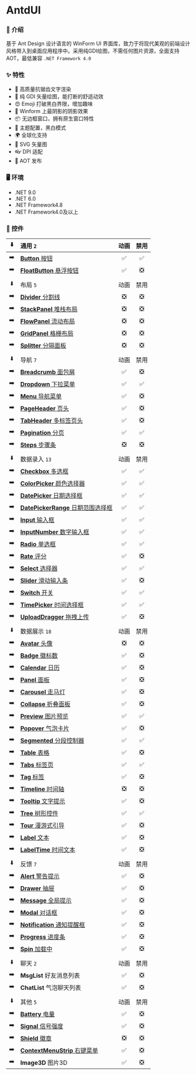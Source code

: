 # AntdUI

### 🦄 介绍

基于 Ant Design 设计语言的 WinForm UI 界面库，致力于将现代美观的前端设计风格带入到桌面应用程序中。采用纯GDI绘图，不需任何图片资源，全面支持AOT，最低兼容 `.NET Framework 4.0`

### ✨ 特性

- 🌈 高质量抗锯齿文字渲染
- 🎨 纯 GDI 矢量绘图，能打断的舒适动效
- 😍 Emoji 打破黑白界限，增加趣味
- 💎 Winform 上最阴影的阴影效果
- 📦 无边框窗口，拥有原生窗口特性
- 👚 主题配置​，黑白模式
- 🌍 全球化支持
- 🦜 SVG 矢量图
- 👓 DPI 适配
- 🦺 AOT 发布

### 🖥 环境

- .NET 9.0
- .NET 6.0
- .NET Framework4.8
- .NET Framework4.0及以上

### 🌴 控件

⬇️| 通用 `2` | 动画 | 禁用 |
:---:|:--|:--:|:--:|
➡️| [**Button** 按钮](https://gitee.com/AntdUI/AntdUI/blob/main/doc/wiki/zh/Control/Button.md) | ✅ | ✅ |
➡️| [**FloatButton** 悬浮按钮](https://gitee.com/AntdUI/AntdUI/blob/main/doc/wiki/zh/Control/FloatButton.md) | ✅ | ❎ |
||||
⬇️| 布局 `5` | 动画 | 禁用 |
➡️| [**Divider** 分割线](https://gitee.com/AntdUI/AntdUI/blob/main/doc/wiki/zh/Control/Divider.md) | ❎ | ❎ |
➡️| [**StackPanel** 堆栈布局](https://gitee.com/AntdUI/AntdUI/blob/main/doc/wiki/zh/Control/StackPanel.md) | ❎ | ❎ |
➡️| [**FlowPanel** 流动布局](https://gitee.com/AntdUI/AntdUI/blob/main/doc/wiki/zh/Control/FlowPanel.md) | ❎ | ❎ |
➡️| [**GridPanel** 格栅布局](https://gitee.com/AntdUI/AntdUI/blob/main/doc/wiki/zh/Control/GridPanel.md) | ❎ | ❎ |
➡️| [**Splitter** 分隔面板](https://gitee.com/AntdUI/AntdUI/blob/main/doc/wiki/zh/Control/Splitter.md) | ❎ | ❎ |
||||
⬇️| 导航 `7` | 动画 | 禁用 |
➡️| [**Breadcrumb** 面包屑](https://gitee.com/AntdUI/AntdUI/blob/main/doc/wiki/zh/Control/Breadcrumb.md) | ✅ | ❎ |
➡️| [**Dropdown** 下拉菜单](https://gitee.com/AntdUI/AntdUI/blob/main/doc/wiki/zh/Control/Dropdown.md) | ✅ | ✅ |
➡️| [**Menu** 导航菜单](https://gitee.com/AntdUI/AntdUI/blob/main/doc/wiki/zh/Control/Menu.md) | ✅ | ❎ |
➡️| [**PageHeader** 页头](https://gitee.com/AntdUI/AntdUI/blob/main/doc/wiki/zh/Control/PageHeader.md) | ✅ | ❎ |
➡️| [**TabHeader** 多标签页头](https://gitee.com/AntdUI/AntdUI/blob/main/doc/wiki/zh/Control/TabHeader.md) | ✅ | ❎ |
➡️| [**Pagination** 分页](https://gitee.com/AntdUI/AntdUI/blob/main/doc/wiki/zh/Control/Pagination.md) | ✅ | ✅ |
➡️| [**Steps** 步骤条](https://gitee.com/AntdUI/AntdUI/blob/main/doc/wiki/zh/Control/Steps.md) | ❎ | ❎ |
||||
⬇️| 数据录入 `13` | 动画 | 禁用 |
➡️| [**Checkbox** 多选框](https://gitee.com/AntdUI/AntdUI/blob/main/doc/wiki/zh/Control/Checkbox.md) | ✅ | ✅ |
➡️| [**ColorPicker** 颜色选择器](https://gitee.com/AntdUI/AntdUI/blob/main/doc/wiki/zh/Control/ColorPicker.md) | ✅ | ✅ |
➡️| [**DatePicker** 日期选择框](https://gitee.com/AntdUI/AntdUI/blob/main/doc/wiki/zh/Control/DatePicker.md) | ✅ | ✅ |
➡️| [**DatePickerRange** 日期范围选择框](https://gitee.com/AntdUI/AntdUI/blob/main/doc/wiki/zh/Control/DatePicker#DatePickerRange.md) | ✅ | ✅ |
➡️| [**Input** 输入框](https://gitee.com/AntdUI/AntdUI/blob/main/doc/wiki/zh/Control/Input.md) | ✅ | ✅ |
➡️| [**InputNumber** 数字输入框](https://gitee.com/AntdUI/AntdUI/blob/main/doc/wiki/zh/Control/Input#InputNumber.md) | ✅ | ✅ |
➡️| [**Radio** 单选框](https://gitee.com/AntdUI/AntdUI/blob/main/doc/wiki/zh/Control/Radio.md) | ✅ | ✅ |
➡️| [**Rate** 评分](https://gitee.com/AntdUI/AntdUI/blob/main/doc/wiki/zh/Control/Rate.md) | ✅ | ❎ |
➡️| [**Select** 选择器](https://gitee.com/AntdUI/AntdUI/blob/main/doc/wiki/zh/Control/Select.md) | ✅ | ✅ |
➡️| [**Slider** 滑动输入条](https://gitee.com/AntdUI/AntdUI/blob/main/doc/wiki/zh/Control/Slider.md) | ✅ | ❎ |
➡️| [**Switch** 开关](https://gitee.com/AntdUI/AntdUI/blob/main/doc/wiki/zh/Control/Switch.md) | ✅ | ✅ |
➡️| [**TimePicker** 时间选择框](https://gitee.com/AntdUI/AntdUI/blob/main/doc/wiki/zh/Control/TimePicker.md) | ✅ | ✅ |
➡️| [**UploadDragger** 拖拽上传](https://gitee.com/AntdUI/AntdUI/blob/main/doc/wiki/zh/Control/UploadDragger.md) | ✅ | ❎ |
||||
⬇️| 数据展示 `18` | 动画 | 禁用 |
➡️| [**Avatar** 头像](https://gitee.com/AntdUI/AntdUI/blob/main/doc/wiki/zh/Control/Avatar.md) | ❎ | ❎ |
➡️| [**Badge** 徽标数](https://gitee.com/AntdUI/AntdUI/blob/main/doc/wiki/zh/Control/Badge.md) | ✅ | ❎ |
➡️| [**Calendar** 日历](https://gitee.com/AntdUI/AntdUI/blob/main/doc/wiki/zh/Control/Calendar.md) | ✅ | ❎ |
➡️| [**Panel** 面板](https://gitee.com/AntdUI/AntdUI/blob/main/doc/wiki/zh/Control/Panel.md) | ✅ | ❎ |
➡️| [**Carousel** 走马灯](https://gitee.com/AntdUI/AntdUI/blob/main/doc/wiki/zh/Control/Carousel.md) | ✅ | ❎ |
➡️| [**Collapse** 折叠面板](https://gitee.com/AntdUI/AntdUI/blob/main/doc/wiki/zh/Control/Collapse.md) | ✅ | ❎ |
➡️| [**Preview** 图片预览](https://gitee.com/AntdUI/AntdUI/blob/main/doc/wiki/zh/Control/Preview.md) | ✅ | ✅ |
➡️| [**Popover** 气泡卡片](https://gitee.com/AntdUI/AntdUI/blob/main/doc/wiki/zh/Control/Popover.md) | ✅ | ❎ |
➡️| [**Segmented** 分段控制器](https://gitee.com/AntdUI/AntdUI/blob/main/doc/wiki/zh/Control/Segmented.md) | ✅ | ✅ |
➡️| [**Table** 表格](https://gitee.com/AntdUI/AntdUI/blob/main/doc/wiki/zh/Control/Table.md) | ✅ | ❎ |
➡️| [**Tabs** 标签页](https://gitee.com/AntdUI/AntdUI/blob/main/doc/wiki/zh/Control/Tabs.md) | ✅ | ✅ |
➡️| [**Tag** 标签](https://gitee.com/AntdUI/AntdUI/blob/main/doc/wiki/zh/Control/Tag.md) | ✅ | ❎ |
➡️| [**Timeline** 时间轴](https://gitee.com/AntdUI/AntdUI/blob/main/doc/wiki/zh/Control/Timeline.md) | ❎ | ❎ |
➡️| [**Tooltip** 文字提示](https://gitee.com/AntdUI/AntdUI/blob/main/doc/wiki/zh/Control/Tooltip.md) | ✅ | ❎ |
➡️| [**Tree** 树形控件](https://gitee.com/AntdUI/AntdUI/blob/main/doc/wiki/zh/Control/Tree.md) | ✅ | ✅ |
➡️| [**Tour** 漫游式引导](https://gitee.com/AntdUI/AntdUI/blob/main/doc/wiki/zh/Control/Tour.md) | ✅ | ❎ |
➡️| [**Label** 文本](https://gitee.com/AntdUI/AntdUI/blob/main/doc/wiki/zh/Control/Label.md) | ✅ | ❎ |
➡️| [**LabelTime** 时间文本](https://gitee.com/AntdUI/AntdUI/blob/main/doc/wiki/zh/Control/LabelTime.md) | ✅ | ❎ |
||||
⬇️| 反馈 `7` | 动画 | 禁用 |
➡️| [**Alert** 警告提示](https://gitee.com/AntdUI/AntdUI/blob/main/doc/wiki/zh/Control/Alert.md) | ✅ | ❎ |
➡️| [**Drawer** 抽屉](https://gitee.com/AntdUI/AntdUI/blob/main/doc/wiki/zh/Control/Drawer.md) | ✅ | ❎ |
➡️| [**Message** 全局提示](https://gitee.com/AntdUI/AntdUI/blob/main/doc/wiki/zh/Control/Message.md) | ✅ | ❎ |
➡️| [**Modal** 对话框](https://gitee.com/AntdUI/AntdUI/blob/main/doc/wiki/zh/Control/Modal.md) | ✅ | ❎ |
➡️| [**Notification** 通知提醒框](https://gitee.com/AntdUI/AntdUI/blob/main/doc/wiki/zh/Control/Notification.md) | ✅ | ❎ |
➡️| [**Progress** 进度条](https://gitee.com/AntdUI/AntdUI/blob/main/doc/wiki/zh/Control/Progress.md) | ✅ | ❎ |
➡️| [**Spin** 加载中](https://gitee.com/AntdUI/AntdUI/blob/main/doc/wiki/zh/Control/Spin.md) | ✅ | ❎ |
||||
⬇️| 聊天 `2` | 动画 | 禁用 |
➡️| **MsgList** 好友消息列表 | ✅ | ❎ |
➡️| **ChatList** 气泡聊天列表 | ✅ | ❎ |
||||
⬇️| 其他 `5` | 动画 | 禁用 |
➡️| [**Battery** 电量](https://gitee.com/AntdUI/AntdUI/blob/main/doc/wiki/zh/Control/Battery.md) | ✅ | ❎ |
➡️| [**Signal** 信号强度](https://gitee.com/AntdUI/AntdUI/blob/main/doc/wiki/zh/Control/Signal.md) | ✅ | ❎ |
➡️| [**Shield** 徽章](https://gitee.com/AntdUI/AntdUI/blob/main/doc/wiki/zh/Control/Shield.md) | ❎ | ❎ |
➡️| [**ContextMenuStrip** 右键菜单](https://gitee.com/AntdUI/AntdUI/blob/main/doc/wiki/zh/Control/ContextMenuStrip.md) | ✅ | ❎ |
➡️| **Image3D** 图片3D | ✅ | ❎ |